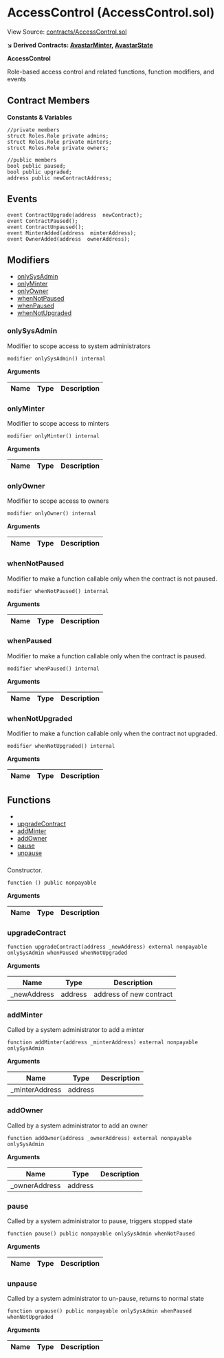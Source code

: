 # AccessControl (AccessControl.sol)

View Source: [contracts/AccessControl.sol](contracts/AccessControl.sol)

**↘ Derived Contracts: [AvastarMinter](AvastarMinter.md), [AvastarState](AvastarState.md)**

**AccessControl**

Role-based access control and related functions, function modifiers, and events

## Contract Members
**Constants & Variables**

```solidity
//private members
struct Roles.Role private admins;
struct Roles.Role private minters;
struct Roles.Role private owners;

//public members
bool public paused;
bool public upgraded;
address public newContractAddress;

```

## Events

```solidity
event ContractUpgrade(address  newContract);
event ContractPaused();
event ContractUnpaused();
event MinterAdded(address  minterAddress);
event OwnerAdded(address  ownerAddress);
```

## Modifiers

- [onlySysAdmin](#onlysysadmin)
- [onlyMinter](#onlyminter)
- [onlyOwner](#onlyowner)
- [whenNotPaused](#whennotpaused)
- [whenPaused](#whenpaused)
- [whenNotUpgraded](#whennotupgraded)

### onlySysAdmin

Modifier to scope access to system administrators

```solidity
modifier onlySysAdmin() internal
```

**Arguments**

| Name        | Type           | Description  |
| ------------- |------------- | -----|

### onlyMinter

Modifier to scope access to minters

```solidity
modifier onlyMinter() internal
```

**Arguments**

| Name        | Type           | Description  |
| ------------- |------------- | -----|

### onlyOwner

Modifier to scope access to owners

```solidity
modifier onlyOwner() internal
```

**Arguments**

| Name        | Type           | Description  |
| ------------- |------------- | -----|

### whenNotPaused

Modifier to make a function callable only when the contract is not paused.

```solidity
modifier whenNotPaused() internal
```

**Arguments**

| Name        | Type           | Description  |
| ------------- |------------- | -----|

### whenPaused

Modifier to make a function callable only when the contract is paused.

```solidity
modifier whenPaused() internal
```

**Arguments**

| Name        | Type           | Description  |
| ------------- |------------- | -----|

### whenNotUpgraded

Modifier to make a function callable only when the contract not upgraded.

```solidity
modifier whenNotUpgraded() internal
```

**Arguments**

| Name        | Type           | Description  |
| ------------- |------------- | -----|

## Functions

- [](#)
- [upgradeContract](#upgradecontract)
- [addMinter](#addminter)
- [addOwner](#addowner)
- [pause](#pause)
- [unpause](#unpause)

### 

Constructor.

```solidity
function () public nonpayable
```

**Arguments**

| Name        | Type           | Description  |
| ------------- |------------- | -----|

### upgradeContract

```solidity
function upgradeContract(address _newAddress) external nonpayable onlySysAdmin whenPaused whenNotUpgraded 
```

**Arguments**

| Name        | Type           | Description  |
| ------------- |------------- | -----|
| _newAddress | address | address of new contract | 

### addMinter

Called by a system administrator to add a minter

```solidity
function addMinter(address _minterAddress) external nonpayable onlySysAdmin 
```

**Arguments**

| Name        | Type           | Description  |
| ------------- |------------- | -----|
| _minterAddress | address |  | 

### addOwner

Called by a system administrator to add an owner

```solidity
function addOwner(address _ownerAddress) external nonpayable onlySysAdmin 
```

**Arguments**

| Name        | Type           | Description  |
| ------------- |------------- | -----|
| _ownerAddress | address |  | 

### pause

Called by a system administrator to pause, triggers stopped state

```solidity
function pause() public nonpayable onlySysAdmin whenNotPaused 
```

**Arguments**

| Name        | Type           | Description  |
| ------------- |------------- | -----|

### unpause

Called by a system administrator to un-pause, returns to normal state

```solidity
function unpause() public nonpayable onlySysAdmin whenPaused whenNotUpgraded 
```

**Arguments**

| Name        | Type           | Description  |
| ------------- |------------- | -----|

